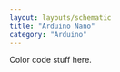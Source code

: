 ```yaml
---
layout: layouts/schematic
title: "Arduino Nano"
category: "Arduino"
---
```

 
Color code stuff here.